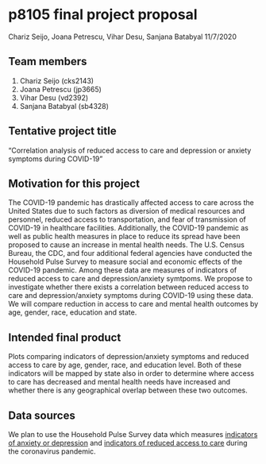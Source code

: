p8105 final project proposal
================
Chariz Seijo, Joana Petrescu, Vihar Desu, Sanjana Batabyal
11/7/2020

## Team members

1.  Chariz Seijo (cks2143)
2.  Joana Petrescu (jp3665)
3.  Vihar Desu (vd2392)
4.  Sanjana Batabyal (sb4328)

## Tentative project title

“Correlation analysis of reduced access to care and depression or
anxiety symptoms during COVID-19”

## Motivation for this project

The COVID-19 pandemic has drastically affected access to care across the
United States due to such factors as diversion of medical resources and
personnel, reduced access to transportation, and fear of transmission of
COVID-19 in healthcare facilities. Additionally, the COVID-19 pandemic
as well as public health measures in place to reduce its spread have
been proposed to cause an increase in mental health needs. The U.S.
Census Bureau, the CDC, and four additional federal agencies have
conducted the Household Pulse Survey to measure social and economic
effects of the COVID-19 pandemic. Among these data are measures of
indicators of reduced access to care and depression/anxiety symtpoms. We
propose to investigate whether there exists a correlation between
reduced access to care and depression/anxiety symptoms during COVID-19
using these data. We will compare reduction in access to care and mental
health outcomes by age, gender, race, education and state.

## Intended final product

Plots comparing indicators of depression/anxiety symptoms and reduced
access to care by age, gender, race, and education level. Both of these
indicators will be mapped by state also in order to determine where
access to care has decreased and mental health needs have increased and
whether there is any geographical overlap between these two outcomes.

## Data sources

We plan to use the Household Pulse Survey data which measures
[indicators of anxiety or
depression](https://healthdata.gov/dataset/indicators-anxiety-or-depression-based-reported-frequency-symptoms-during-last-7-days)
and [indicators of reduced access to
care](https://healthdata.gov/dataset/indicators-reduced-access-care-due-coronavirus-pandemic-during-last-4-weeks)
during the coronavirus pandemic.
